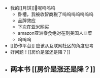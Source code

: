 - 我的[[月饼]]🥮呢呜呜呜
	- 卧槽，我被收智商税了呜呜呜呜呜呜呜
	- 品牌效应
	- 下次在亚米网买
	- amazon亚洲零食绝对在割美国人韭菜
	- 呜呜呜
- [[协作平台]] 应该从互联网社区的角度思考
- 好问题！[[房价是涨还是降？]]
- 两本书 [[房价是涨还是降？]]
	-
